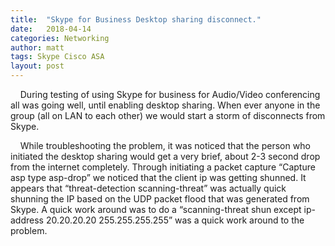 ```yaml
---
title:  "Skype for Business Desktop sharing disconnect."
date:   2018-04-14
categories: Networking
author: matt
tags: Skype Cisco ASA
layout: post
---
```

&nbsp;&nbsp;&nbsp;&nbsp;During testing of using Skype for business for Audio/Video conferencing all was going well, until enabling desktop sharing. When ever anyone in the group (all on LAN to each other) we would start a storm of disconnects from Skype.

&nbsp;&nbsp;&nbsp;&nbsp;While troubleshooting the problem, it was noticed that the person who initiated the desktop sharing would get a very brief, about 2-3 second drop from the internet completely. Through initiating a packet capture “Capture asp type asp-drop” we noticed that the client ip was getting shunned. It appears that “threat-detection scanning-threat”  was actually quick shunning the IP based on the UDP packet flood that was generated from Skype. A quick work around was to do a  “scanning-threat shun except ip-address 20.20.20.20 255.255.255.255” was a quick work around to the problem.
